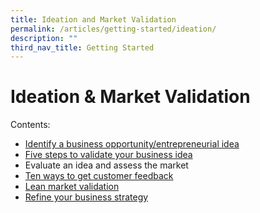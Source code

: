 ```yaml
---
title: Ideation and Market Validation
permalink: /articles/getting-started/ideation/
description: ""
third_nav_title: Getting Started
---
```





# Ideation & Market Validation
Contents:
* [Identify a business opportunity/entrepreneurial idea](/articles/get-started/ideation-validation/id-evaluate-opp)
* [Five steps to validate your business idea](/articles/get-started/ideation-validation/validate-idea)
* Evaluate an idea and assess the market
* [Ten ways to get customer feedback](/articles/get-started/ideation-validation/10-ways-to-get-customer-feedback)
* [Lean market validation](/articles/get-started/ideation-validation/lean-market-validation)
* [Refine your business strategy](/articles/get-started/ideation-validation/refine-business-strategy/)
